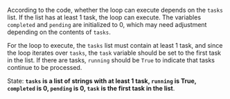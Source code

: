 According to the code, whether the loop can execute depends on the `tasks` list. If the list has at least 1 task, the loop can execute. The variables `completed` and `pending` are initialized to 0, which may need adjustment depending on the contents of `tasks`. 

For the loop to execute, the `tasks` list must contain at least 1 task, and since the loop iterates over `tasks`, the `task` variable should be set to the first task in the list. If there are tasks, `running` should be `True` to indicate that tasks continue to be processed.

State: **`tasks` is a list of strings with at least 1 task, `running` is True, `completed` is 0, `pending` is 0, `task` is the first task in the list**.